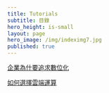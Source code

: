 ```yaml
---
title: Tutorials
subtitle: 目錄
hero_height: is-small
layout: page
hero_image: /img/indeximg7.jpg
published: true
---
```


[企業為什要追求數位化](/tutorials/zh/pursue-digital/)

[如何選擇雲端運算](/tutorials/zh/cloud/)
